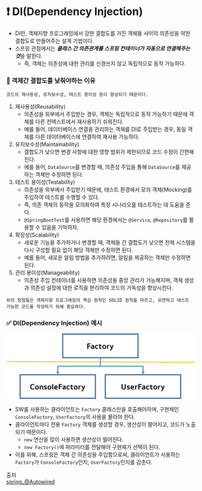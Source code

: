 # ❗️ DI(Dependency Injection)
- DI란, 객체지향 프로그래밍에서 강한 결합도를 가진 객체들 사이의 의존성을 약한 결합도로 만들어주는 설계 기법이다.
- 스프링 관점에서는 ***클래스 간 의존관계를 스프링 컨테이너가 자동으로 연결해주는 것***을 말한다.
  - 즉, 객체는 의존성에 대한 관리를 신경쓰지 않고 독립적으로 동작 가능하다.

### 🤔 객체간 결합도를 낮춰야하는 이유
```text
코드의 재사용성, 유지보수성, 테스트 용이성 등이 향상되기 때문이다.
```
1. 재사용성(Reusability)
   - 의존성을 외부에서 주입받는 경우, 객체는 독립적으로 동작 가능하기 때문에 객체를 다른 컨텍스트에서 재사용하기 쉬워진다.
   - 예를 들어, 데이터베이스 연결을 관리하는 객체를 DI로 주입받는 경우, 동일 객체를 다른 데이터베이스에 연결하여 재사용 가능하다.
2. 유지보수성(Maintainability)
   - 결합도가 낮으면 변경 사항에 대한 영향 범위가 제한되므로 코드 수정이 간편해진다.
   - 예를 들어, `DataSource`를 변경할 때, 의존성 주입을 통해 `DataSource`를 제공하는 객체만 수정하면 된다.
3. 테스트 용이성(Testability)
   - 의존성을 외부에서 주입받기 때문에, 테스트 환경에서 모의 객체(Mocking)를 주입하여 테스트를 수행할 수 있다.
   - 즉, 의존 객체의 동작을 모의화하여 특정 시나리오를 테스트하는 데 도움을 준다.
   - `@SpringBootTest`를 사용하면 해당 환경에서는 `@Service`, `@Repository`를 활용할 수 있음을 기억하자.
4. 확장성(Scalability)
   - 새로운 기능을 추가하거나 변경할 때, 객체들 간 결합도가 낮으면 전체 시스템을 다시 구성할 필요 없이 해당 객체만 수정하면 된다.
   - 예를 들어, 새로운 알림 방법을 추가하려면, 알림을 제공하는 객체만 수정하면 된다.
5. 관리 용이성(Manageability)
   - 의존성 주입 컨테이너를 사용하면 의존성을 중앙 관리가 가능해지며, 객체 생성과 의존성 설정에 대한 로직을 분리하여 코드의 가독성을 향상시킨다.
```text
위의 장점들은 객체지향 프로그래밍의 핵심 원칙인 SOLID 원칙을 따르고, 유연하고 테스트 가능한 코드를 작성하기 위해 중요하다.
```

### ✅ DI(Dependency Injection) 예시
![dependency_injection_example.png](../res/dependency_injection_example.png)
- SW를 사용하는 클라이언트는 `Factory` 클래스만을 호출해야하며, 구현체인 `ConsoleFactory`, `UserFactory`의 사용을 몰라야 한다.
- 클라이언트마다 전용 `Factory` 객체를 생성할 경우, 생산성이 떨어지고, 코드가 노출되기 때문이다.
  - `new` 연산을 많이 사용하면 생산성이 떨어진다.
  - `new Factory()`에 파라미터를 전달해야 구현체가 선택이 된다.
- 이를 위해, 스프링은 객체 간 의존성을 주입함으로써, 클라이언트가 사용하는 `Factory`가 `ConsoleFactory`인지, `UserFactory`인지를 감춘다.

출처  
[spring_@Autowired](https://github.com/devSquad-study/2023-CS-Study/blob/main/Spring/spring_%40Autowired.md)